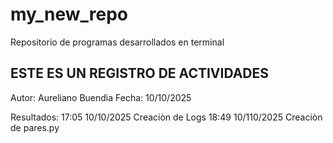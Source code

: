 # my_new_repo
Repositorio de programas desarrollados en terminal

## ESTE ES UN REGISTRO DE ACTIVIDADES

Autor: Aureliano Buendìa
Fecha: 10/10/2025

Resultados:
17:05 10/10/2025 Creaciòn de Logs
18:49 10/110/2025 Creaciòn de pares.py

